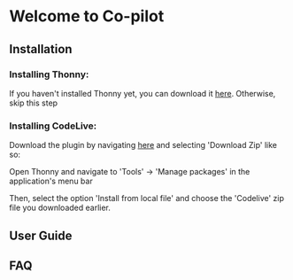 # Welcome to Co-pilot

## Installation
### Installing Thonny:
If you haven't installed Thonny yet, you can download it [here](https://thonny.org). 
Otherwise, skip this step
### Installing CodeLive:
Download the plugin by navigating [here](https://github.com/codelive-project/codelive) and selecting 'Download Zip' like so:

Open Thonny and navigate to 'Tools' -> 'Manage packages' in the application's menu bar

Then, select the option 'Install from local file' and choose the 'Codelive' zip file you downloaded earlier.

## User Guide

## FAQ
